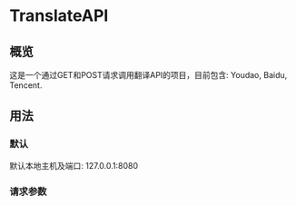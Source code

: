 # TranslateAPI
## 概览
这是一个通过GET和POST请求调用翻译API的项目，目前包含: Youdao, Baidu, Tencent.
## 用法
### 默认
默认本地主机及端口: 127.0.0.1:8080
### 请求参数

